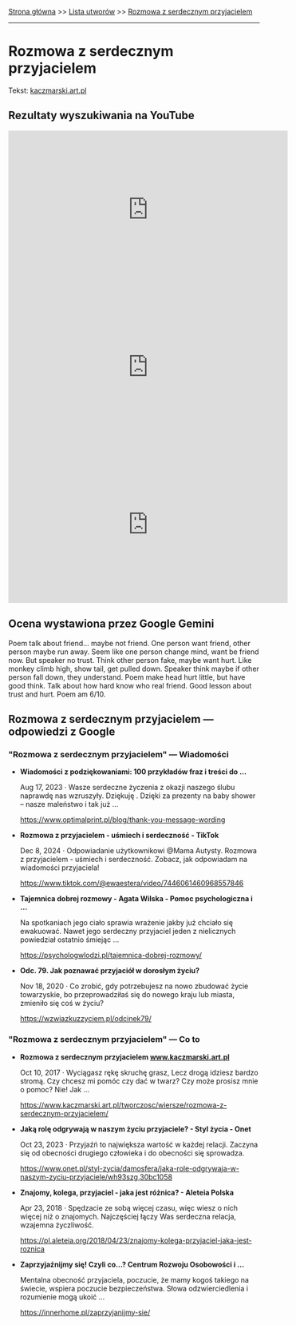 [Strona główna](../index.md) >> [Lista utworów](../list.md) >> [Rozmowa z serdecznym przyjacielem](521.md)

---

# Rozmowa z serdecznym przyjacielem

Tekst: [kaczmarski.art.pl](https://www.kaczmarski.art.pl/tworczosc/wiersze/rozmowa-z-serdecznym-przyjacielem/)

## Rezultaty wyszukiwania na YouTube

<iframe width="560" height="315" src="https://www.youtube.com/embed/Yz1Nc1-QOkg?si=IdontcarewhotheIRSsendsImnotpayingtaxes" title="YouTube video player" frameborder="0" allow="accelerometer; autoplay; clipboard-write; encrypted-media; gyroscope; picture-in-picture; web-share" referrerpolicy="strict-origin-when-cross-origin" allowfullscreen></iframe>

<iframe width="560" height="315" src="https://www.youtube.com/embed/5XCvJgtfXQs?si=IdontcarewhotheIRSsendsImnotpayingtaxes" title="YouTube video player" frameborder="0" allow="accelerometer; autoplay; clipboard-write; encrypted-media; gyroscope; picture-in-picture; web-share" referrerpolicy="strict-origin-when-cross-origin" allowfullscreen></iframe>

<iframe width="560" height="315" src="https://www.youtube.com/embed/Q8RbnBHDXtk?si=IdontcarewhotheIRSsendsImnotpayingtaxes" title="YouTube video player" frameborder="0" allow="accelerometer; autoplay; clipboard-write; encrypted-media; gyroscope; picture-in-picture; web-share" referrerpolicy="strict-origin-when-cross-origin" allowfullscreen></iframe>

## Ocena wystawiona przez Google Gemini

Poem talk about friend... maybe not friend. One person want friend, other person maybe run away. Seem like one person change mind, want be friend now. But speaker no trust. Think other person fake, maybe want hurt. Like monkey climb high, show tail, get pulled down. Speaker think maybe if other person fall down, they understand. Poem make head hurt little, but have good think. Talk about how hard know who real friend. Good lesson about trust and hurt. Poem am 6/10.


## Rozmowa z serdecznym przyjacielem — odpowiedzi z Google

### "Rozmowa z serdecznym przyjacielem" — Wiadomości

- **Wiadomości z podziękowaniami: 100 przykładów fraz i treści do ...**

    Aug 17, 2023  ·  Wasze serdeczne życzenia z okazji naszego ślubu naprawdę nas wzruszyły. Dziękuję . Dzięki za prezenty na baby shower – nasze maleństwo i tak już ... 

   <https://www.optimalprint.pl/blog/thank-you-message-wording>
- **Rozmowa z przyjacielem - uśmiech i serdeczność - TikTok**

    Dec 8, 2024  ·  Odpowiadanie użytkownikowi @Mama Autysty. Rozmowa z przyjacielem - uśmiech i serdeczność. Zobacz, jak odpowiadam na wiadomości przyjaciela! 

   <https://www.tiktok.com/@ewaestera/video/7446061460968557846>
- **Tajemnica dobrej rozmowy - Agata Wilska - Pomoc psychologiczna i ...**

    Na spotkaniach jego ciało sprawia wrażenie jakby już chciało się ewakuować. Nawet jego serdeczny przyjaciel jeden z nielicznych powiedział ostatnio śmiejąc ... 

   <https://psychologwlodzi.pl/tajemnica-dobrej-rozmowy/>
- **Odc. 79. Jak poznawać przyjaciół w dorosłym życiu?**

    Nov 18, 2020  ·  Co zrobić, gdy potrzebujesz na nowo zbudować życie towarzyskie, bo przeprowadziłaś się do nowego kraju lub miasta, zmieniło się coś w życiu? 

   <https://wzwiazkuzzyciem.pl/odcinek79/>

### "Rozmowa z serdecznym przyjacielem" — Co to

- **Rozmowa z serdecznym przyjacielem www.kaczmarski.art.pl**

    Oct 10, 2017  ·  Wyciągasz rękę skruchę grasz, Lecz drogą idziesz bardzo stromą. Czy chcesz mi pomóc czy dać w twarz? Czy może prosisz mnie o pomoc? Nie! Jak ... 

   <https://www.kaczmarski.art.pl/tworczosc/wiersze/rozmowa-z-serdecznym-przyjacielem/>
- **Jaką rolę odgrywają w naszym życiu przyjaciele? - Styl życia - Onet**

    Oct 23, 2023  ·  Przyjaźń to największa wartość w każdej relacji. Zaczyna się od obecności drugiego człowieka i do obecności się sprowadza. 

   <https://www.onet.pl/styl-zycia/damosfera/jaka-role-odgrywaja-w-naszym-zyciu-przyjaciele/wh93szg,30bc1058>
- **Znajomy, kolega, przyjaciel - jaka jest różnica? - Aleteia Polska**

    Apr 23, 2018  ·  Spędzacie ze sobą więcej czasu, więc wiesz o nich więcej niż o znajomych. Najczęściej łączy Was serdeczna relacja, wzajemna życzliwość. 

   <https://pl.aleteia.org/2018/04/23/znajomy-kolega-przyjaciel-jaka-jest-roznica>
- **Zaprzyjaźnijmy się! Czyli co…?  Centrum Rozwoju Osobowości i ...**

    Mentalna obecność przyjaciela, poczucie, że mamy kogoś takiego na świecie, wspiera poczucie bezpieczeństwa. Słowa odzwierciedlenia i rozumienie mogą ukoić ... 

   <https://innerhome.pl/zaprzyjanijmy-sie/>

